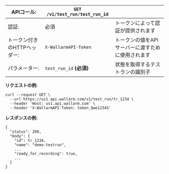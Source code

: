 | APIコール: | `GET /v1/test_run/test_run_id` |      |
| ------------- | ------------------------------------------ | ---- |
| 認証: | 必須 | トークンによって認証が提供されます |
| トークン付きのHTTPヘッダー: | `X-WallarmAPI-Token` | トークンの値をAPIサーバーに渡すために使用されます |
| パラメーター: | `test_run_id` **(必須)** | 状態を取得するテストランの識別子 |


**リクエストの例:**
```
curl --request GET \
  --url https://us1.api.wallarm.com/v1/test_run/tr_1234 \
  --header 'Host: us1.api.wallarm.com' \
  --header 'X-WallarmAPI-Token: token_Qwe12345'
```

**レスポンスの例:**
```
{
  "status": 200,
  "body": {
    "id": tr_1234,
    "name": "demo-testrun",
    ...
    "ready_for_recording": true,
    ...
  }
}
```